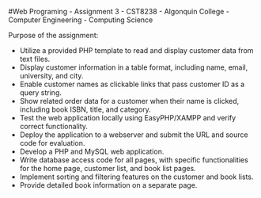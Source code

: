 #Web Programing - Assignment 3 - CST8238 - Algonquin College - Computer Engineering - Computing Science

Purpose of the assignment:

-  Utilize a provided PHP template to read and display customer data from text files.
-  Display customer information in a table format, including name, email, university, and city.
-  Enable customer names as clickable links that pass customer ID as a query string.
-  Show related order data for a customer when their name is clicked, including book ISBN, title, and category.
-  Test the web application locally using EasyPHP/XAMPP and verify correct functionality.
-  Deploy the application to a webserver and submit the URL and source code for evaluation.
-  Develop a PHP and MySQL web application.
-  Write database access code for all pages, with specific functionalities for the home page, customer list, and book list pages.
-  Implement sorting and filtering features on the customer and book lists.
-  Provide detailed book information on a separate page.
